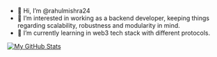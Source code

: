 - 👋 Hi, I’m @rahulmishra24
- 👀 I’m interested in working as a backend developer, keeping things regarding scalability, robustness and modularity in mind.
- 🌱 I’m currently learning in web3 tech stack with different protocols.

<!---
rahulmishra24/rahulmishra24 is a ✨ special ✨ repository because its `README.md` (this file) appears on your GitHub profile.
You can click the Preview link to take a look at your changes.
--->

[![My GitHub Stats](https://github-readme-stats.vercel.app/api/?username=rahulmishra24&count_private=true&theme=tokyonight&showicons=true)]()
<!-- [![My GitHub Language Stats](https://github-readme-stats.vercel.app/api/top-langs/?username=rahulmishra24&langs_count=5&theme=tokyonight)]() -->


